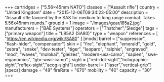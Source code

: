 +++
cartridges = ["5.56×45mm NATO"]
classes = ["Assault rifle"]
country = "United Kingdom"
date = "2015-12-06T09:34:23-05:00"
description = "Assault rifle favored by the SAS for medium to long range combat. Takes 5.56x45mm rounds."
groupId = 1
image = "/images/gear/l85a2.jpg"
manufacturers = ["BAE Systems"]
operators = ["Thatcher","Sledge"]
tags = ["primary weapon"]
title = "L85A2 (SA80)"
type = "weapon"
references = [
  "https://en.wikipedia.org/wiki/SA80"
]
[mods]
  barrel = ["suppressor", "flash-hider", "compensator"]
  skin = [
    "fire",
    "elephant",
    "emerald",
    "gold",
    "zebra",
    "snake",
    "dev-tester",
    "tiger",
    "leopard",
    "ralphie",
    "engraved",
    "mod",
    "waves",
    "molokai",
    "gleizes",
    "modern-usa-camo",
    "sapien",
    "swe-reganomics",
    "gbr-wwii-camo"
  ]
  sight = ["red-dot-sight","holographic-sight","reflex-sight","acog-sight"]
  under-barrel = ["laser","vertical-grip"]
[specs]
  damage = "48"
  fireRate = "670"
  mobility = "40"
  capacity = "30"
+++

